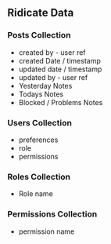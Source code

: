 ## Ridicate Data

### Posts Collection
- created by - user ref
- created Date / timestamp
- updated date / timestamp
- updated by - user ref
- Yesterday Notes
- Todays Notes
- Blocked / Problems Notes


### Users Collection
- preferences
- role
- permissions

### Roles Collection
- Role name

### Permissions Collection
- permission name